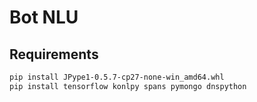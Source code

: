 # Bot NLU

## Requirements
```sh
pip install JPype1-0.5.7-cp27-none-win_amd64.whl
pip install tensorflow konlpy spans pymongo dnspython
```